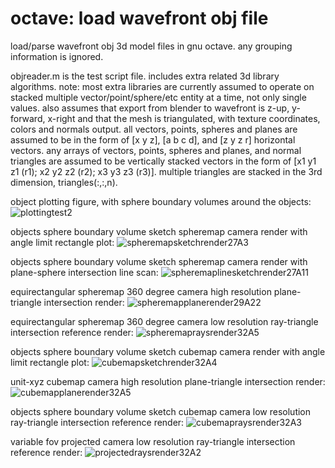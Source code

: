 # octave: load wavefront obj file
load/parse wavefront obj 3d model files in gnu octave. any grouping information is ignored.

objreader.m is the test script file. includes extra related 3d library algorithms.
note: most extra libraries are currently assumed to operate on stacked multiple vector/point/sphere/etc entity at a time, not only single values.
also assumes that export from blender to wavefront is z-up, y-forward, x-right and that the mesh is triangulated, with texture coordinates, colors and normals output.
all vectors, points, spheres and planes are assumed to be in the form of [x y z], [a b c d], and [z y z r] horizontal vectors.
any arrays of vectors, points, spheres and planes, and normal triangles are assumed to be vertically stacked vectors
in the form of [x1 y1 z1 (r1); x2 y2 z2 (r2); x3 y3 z3 (r3)]. multiple triangles are stacked in the 3rd dimension, triangles(:,:,n).

object plotting figure, with sphere boundary volumes around the objects:
![plottingtest2](https://github.com/goofyseeker311/octaveloadwavefrontobj/assets/19920254/72c9e8f2-4f8e-4d0e-9880-9631982be965)

objects sphere boundary volume sketch spheremap camera render with angle limit rectangle plot:
![spheremapsketchrender27A3](https://github.com/goofyseeker311/octaveloadwavefrontobj/assets/19920254/6744cbaa-d7e9-4bbc-a0af-021466de0211)

objects sphere boundary volume sketch spheremap camera render with plane-sphere intersection line scan:
![spheremaplinesketchrender27A11](https://github.com/goofyseeker311/octaveloadwavefrontobj/assets/19920254/166387ee-6851-4ce6-a537-28ac7eb69348)

equirectangular spheremap 360 degree camera high resolution plane-triangle intersection render:
![spheremapplanerender29A22](https://github.com/goofyseeker311/octaveloadwavefrontobj/assets/19920254/10c58fc5-1c20-4322-8ed2-d57d96e90a5b)

equirectangular spheremap 360 degree camera low resolution ray-triangle intersection reference render:
![spheremapraysrender32A5](https://github.com/goofyseeker311/octaveloadwavefrontobj/assets/19920254/7d0811d1-ed1e-4540-b1f5-d534a280ed9d)

objects sphere boundary volume sketch cubemap camera render with angle limit rectangle plot:
![cubemapsketchrender32A4](https://github.com/goofyseeker311/octaveloadwavefrontobj/assets/19920254/1a4a570a-193e-43c3-aa48-300d36d388d7)

unit-xyz cubemap camera high resolution plane-triangle intersection render:
![cubemapplanerender32A5](https://github.com/goofyseeker311/octaveloadwavefrontobj/assets/19920254/cc3f3e37-c825-4a63-b594-1ae31cfb3283)

objects sphere boundary volume sketch cubemap camera low resolution ray-triangle intersection reference render:
![cubemapraysrender32A3](https://github.com/goofyseeker311/octaveloadwavefrontobj/assets/19920254/0387dd3f-a952-41ab-ba98-d5c0395e23b2)

variable fov projected camera low resolution ray-triangle intersection reference render:
![projectedraysrender32A2](https://github.com/goofyseeker311/octaveloadwavefrontobj/assets/19920254/6e814bbd-e759-4662-a869-8ce9a3ef4c3d)
